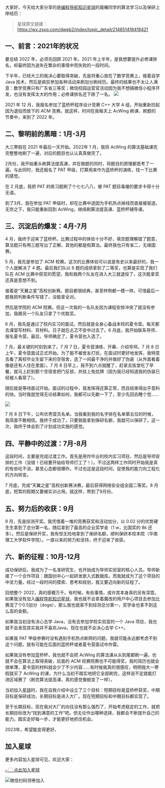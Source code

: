 大家好，今天给大家分享的是[编程导航知识星球](https://mp.weixin.qq.com/s?__biz=MzI1NDczNTAwMA==&mid=2247524980&idx=2&sn=9ddcdb6c52aa096ed4c5ad0ced946a7d&chksm=e9c28583deb50c95f3c2665713a8bbc372c68332b3bfb846cf4b23af3f1cc07164832a291335&token=689599617&lang=zh_CN&scene=21#wechat_redirect)的晨曦同学的算法学习以及保研上岸经历：

> 星球原文链接：https://wx.zsxq.com/dweb2/index/topic_detail/214851418418421

## 一、前言：2021年的状况

要总结 2022 年，必须先回顾 2021 年。2021 年上半年，是我想要提升必修课排名，却最终因为迷失在繁杂的事情中而失败的一段时间。

下半年，已经大三的我决心要取得突破，先是将重心放在了数学竞赛上，接着自学 Java 技术，然后是疯狂参加各种活动来刷加分刷经历。最终的结果也不太让人满意：数学竞赛只有广东省三等奖；微信校园运营官活动因为我不想搞微信小程序开发，也没有发挥太大的作用；必修课排名还下跌了一名。
![](https://files.mdnice.com/user/31817/d92694d7-3d62-44f0-bcab-9a4a2268e7fb.png)


2021 年 12 月，我报名参加了蓝桥杯程序设计竞赛 C++ 大学 A 组，开始重新捡起因为退役而放下的 ACM 竞赛。就这样，时间在我每天上 AcWing 刷课、刷题的节奏中，来到了 2022 年。

## 二、黎明前的黑暗：1月-3月

大三寒假在 2021 年最后一天开始。2022年 1 月，我将 AcWing 的算法基础课完完整整地刷了一遍，对应的题目也认认真真做完了。

2月份，我开始重头刷算法提高课，并在做题的同时，将题目的原理都思考了一遍。与此同时，我还报名了 PAT 甲级，打算用来作为蓝桥杯的演练，找一下比赛的感觉。

在 2 月底，我把 PAT 的练习题刷了个七七八八，被 PAT 题目毒瘤的要求卡得十分无语。

到了3月，我在参加 PAT 甲级时，却在比赛中途因为手机热点掉线而直接被驱逐。无奈之下，我只能重新回到 AcWing，继续刷算法提高课、蓝桥杯辅导课。

## 三、沉淀后的爆发：4月-7月

4 月，我终于迎来了蓝桥杯。比赛过程中的体验十分不好，填空题理解错了题意，算法题只有两三题写出了正解，其他的都是假算法。最终我也只有省二，无缘国赛。

5 月，我先是参加了 ACM 校赛。这次的比赛体验可以说是有史以来最好的，我一个人就解决了 4 题。最后我们队以 6 题的成绩拿到了二等奖，也算是实现了我们队在 ACM 比赛中获奖的愿望。我和我两个队友在进入大三就退役了，这次能拿奖还真是意想不到。

接着是“天翼之星”高校创新赛。题目都很经典，甚至样例都一模一样。可惜最后一题我把判断条件写错了，没能拿全对。

然后是学院的 ACM 院赛。但这一次我的一名队友因为课程安排冲突了就没有参加，我跟另一个队友只拿了个优胜奖。

6 月，我先是通过了校内实习的面试。然后就是全身心备战本校的夏令营。每天都去课室写材料、背材料。日子就在忐忑不安中过去了。6 月底，我开始联系导师、报名夏令营。最后，导师确定了，夏令营也入选了。

7 月，最关键的时刻到来了。7 月 7 日，夏令营演练、开幕、介绍导师。7 月 8 日上午，夏令营面试正式开始。为了能不被舍友打扰，在面试时更好地发挥，我特意去看了离校毕业生留下来的空宿舍，选了一间最干净的并做好了伪装（从外面看着像是还有人住在里面）。7 月 8 日早上，我不到六点就醒了，赶紧去饭堂吃了早餐，就马上赶到那个空宿舍把门反锁，并挂上免扰牌（因为我已经知道我的伪装已经被人看穿了）。

随后就是等待面试开始。面试的过程中，我发挥得还算正常，而且结束得出乎意料的快。当时我就觉得无论结果如何，我都可以先歇一下了，至少先回去睡个觉......


![](https://files.mdnice.com/user/31817/7fc62133-70fb-4085-911c-97db665a1cd6.png)


7 月 8 日下午，公布优秀营员名单。当我看到我的名字排在名单第五位的时候，我简直不敢相信。我终于成功了，只要我能拿到保研名额，我就可以保研了。这一次，我终于体会到了计划成功实施的感觉。


## 四、平静中的过渡：7月-8月

这段时间，主要是完成过渡工作。首先是用作毕业的校内实习项目，然后是导师安排的工作（没错！已经要开始给导师打工了！）。不过这两样工作同时开始我是真的有些吃不消，甚至心态都很爆炸。不过也这是这段时间，促使我的能力向工程化的方向转变。

7 月底，完成“天翼之星”高校创新赛决赛，最后获得网络安全组全国二等奖。8 月底，短暂的假期又要被实训占用。就这样，熬到了9月份。

## 五、努力后的收获：9月

9 月，先是综测开奖。我凭借着一堆的竞赛获奖和活动加分，以 0.02 分的优势硬生生拿到了总分第一名，随后拿到了最高的企业奖学金（1 w，比国奖的 8k 还多）。然后是保研开奖，我有惊无险地拿到了保研名额，顺利保研本校本院（华南理工大学软件学院）。一直以来的努力和坚持，终于迎来了收获。

## 六、新的征程：10月-12月

成功保研后，我成为了一名准研究生，也开始成为导师实验室的核心人员。导师新接了一个合作项目：跟国创中心一起研发嵌入式数据库。而我就成为了这个项目的中坚力量。经过一段时间的摸索、思考和规划，我又要迈向新的征程了。

回想整个 2022，真的感概万千。有时候，有些事情，或许其本身真的另有深意。如果我没有加入[编程导航知识星球](https://mp.weixin.qq.com/s?__biz=MzI1NDczNTAwMA==&mid=2247524980&idx=2&sn=9ddcdb6c52aa096ed4c5ad0ced946a7d&chksm=e9c28583deb50c95f3c2665713a8bbc372c68332b3bfb846cf4b23af3f1cc07164832a291335&token=1681036854&lang=zh_CN&scene=21#wechat_redirect)，我也就不会拿着魔改的用户中心项目去参加比赛混了个0.5加分（doge），那么我也就拿不到综测总分第一，奖学金也拿不到这么高的金额。

如果我当初没有决心去学 Java，没有去参加学校实验室的一个 Java 项目，我也就不会发现其实我并不喜欢Java，现在也就不会决心去学 C++。

如果我 PAT 甲级参赛时没有遇到手机热点断网的问题，我就可能永远都考虑不到这个问题，就有可能在后面的蓝桥杯或者夏令营面试中炸雷。

如果我没有参加蓝桥杯，我也就不会把 AcWing 的算法课从头到尾都刷一遍，也就不会在算法上取得突破，后面的 ACM 校赛院赛也不可能得奖，我的简历也就会很单薄，夏令营的材料就会少了不少内容......有时候我真的很感叹，明明我大一寒假就买了 AcWing 的课，为什么当初不踏实地把它全部刷完，这样说不定就能打进区域赛了（刷完算法提高课，真的感觉像蜕变了一样）。

当初加入[星球](https://mp.weixin.qq.com/s?__biz=MzI1NDczNTAwMA==&mid=2247524980&idx=2&sn=9ddcdb6c52aa096ed4c5ad0ced946a7d&chksm=e9c28583deb50c95f3c2665713a8bbc372c68332b3bfb846cf4b23af3f1cc07164832a291335&token=1681036854&lang=zh_CN&scene=21#wechat_redirect)时，我在自我介绍中设立了三个目标：短期目标是蓝桥杯获奖，中期目标是保研成功，长期目标是进入大厂。现在短期目标和中期目标都实现了。

至于长期目标，现在我对大厂的向往没有那么强烈了，开始考虑稳定的工作，就把长期目标改为“找到满意的工作”吧。但无论作出哪种选择，我都会不断提升自己的能力。踏实走好每一步，才能更好地抓住机会。

2023年，希望能变得更好。

## 加入星球

更多内容加入星球可见，欢迎大家：

[👉🏻 点此加入星球](/加入星球.md)

![微信扫码领券加入](https://yupi.icu/img/%E7%9F%A5%E8%AF%86%E6%98%9F%E7%90%83%E6%89%AB%E7%A0%81.jpeg)
